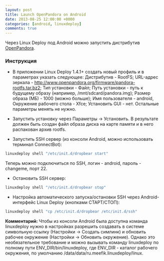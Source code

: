 ```yaml
---
layout: post
title: Launch OpenPandora on Android
date: 2013-08-25 12:00:00 +0000
categories: [android, linuxdeploy]
comments: true
---
```


Через Linux Deploy под Android можно запустить дистрибутив [OpenPandora](http://www.openpandora.org).

<!--more-->

### Инструкция

- В приложении Linux Deploy 1.4.1+ создать новый профиль и в параметрах указать следующее: Дистрибутив - RootFS; URL-адрес зеркала - http://www.openpandora.org/firmware/pandora-rootfs.tar.bz2; Тип установки - Файл; Путь установки - путь к будущему образу (например, /mnt/sdcard/pandora.img); Размер образа (МБ) - 1000 (можно больше); Имя пользователя - android, Окружение рабочего стола - Xfce; Установить GUI - нет. Остальные параметры менять не нужно.

- Запустить установку через Параметры -> Установить. В результате должен быть создан файл образа диска на карте памяти и в него распакован архив rootfs.

- Запустить SSH сервер (из консоли Android, можно использовать терминал ConnectBot):
```sh
linuxdeploy shell "/etc/init.d/dropbear start"
```
Теперь можно подключиться по SSH, логин - android, пароль - changeme, порт 22.

- Остановить SSH сервер:
```sh
linuxdeploy shell "/etc/init.d/dropbear stop"
```

- Настройка автоматического запуска/остановки SSH через Android-интерфейс Linux Deploy (кнопками СТАРТ/СТОП):
```sh
linuxdeploy shell "cp /etc/init.d/dropbear /etc/init.d/ssh"
```

**Комментарий:** Чтобы из консоли Android была доступна команда linuxdeploy нужно в настройках разрешить создавать в системе символьную ссылку (Настройки -> Создать симлинк) и обновить рабочее окружение (Настройки -> Обновить окружение). Однако это необязательное требование и можно вызывать команду linuxdeploy по полному пути ENV_DIR/bin/linuxdeploy, где ENV_DIR - каталог рабочего окружения, по умолчанию /data/data/ru.meefik.linuxdeploy/linux.

